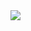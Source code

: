 <img src="https://capsule-render.vercel.app/api?type=rounded&color=auto&height=120&section=header&text=Deep%20Learning%20by%20PyTorch&fontSize=40" />

